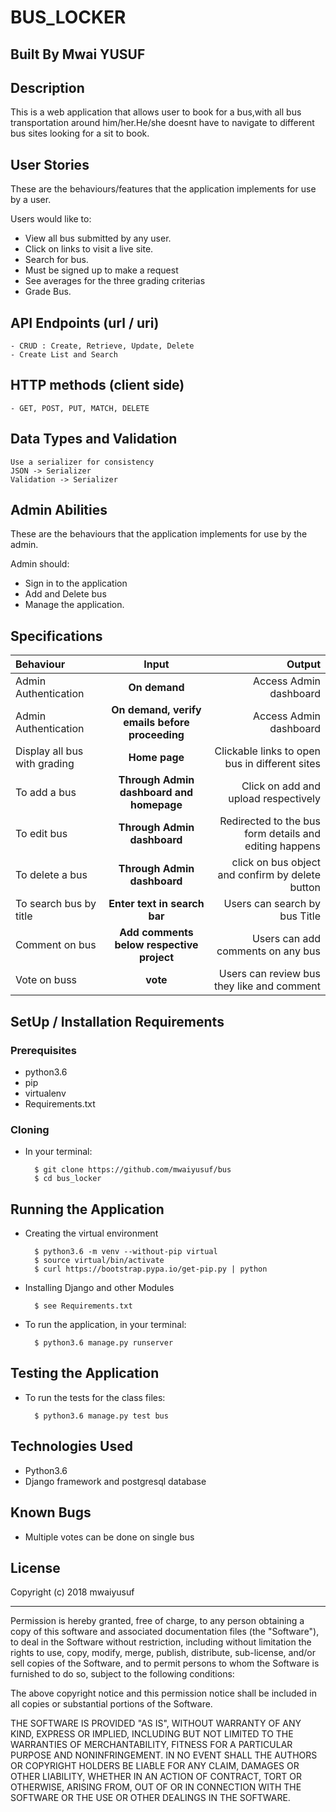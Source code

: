  #  BUS_LOCKER
 

## Built By Mwai YUSUF

## Description
This is a web application that allows  user to book for a bus,with all bus transportation around him/her.He/she doesnt have to navigate to different bus sites looking for a sit  to book.


## User Stories
These are the behaviours/features that the application implements for use by a user.

Users would like to:
* View all bus submitted by any user.
* Click on links to visit a live site.
* Search for bus.
* Must be signed up to make a request
* See averages for the three grading criterias
* Grade Bus.
## API Endpoints (url / uri)
    - CRUD : Create, Retrieve, Update, Delete 
    - Create List and Search

## HTTP methods (client side)
    - GET, POST, PUT, MATCH, DELETE    
    
## Data Types and Validation
    Use a serializer for consistency 
    JSON -> Serializer
    Validation -> Serializer
    
    

## Admin Abilities
These are the behaviours  that the application implements for use by the admin.

Admin should:
* Sign in to the application
* Add and Delete bus
* Manage the application.


## Specifications
| Behaviour | Input | Output |
| :---------------- | :---------------: | ------------------: |
| Admin Authentication | **On demand** | Access Admin dashboard |
| Admin Authentication | **On demand, verify emails before proceeding** | Access Admin dashboard |
| Display all bus with grading | **Home page** | Clickable links to open bus in different sites |
| To add a bus  | **Through Admin dashboard and homepage** | Click on add and upload respectively|
| To edit bus  | **Through Admin dashboard** | Redirected to the  bus form details and editing happens|
| To delete a bus  | **Through Admin dashboard** | click on bus object and confirm by delete button|
| To search bus by title | **Enter text in search bar** | Users can search by bus Title|
| Comment on bus | **Add comments below respective project** | Users can add comments on any bus|
| Vote on buss | **vote** | Users can review bus they like and comment|


## SetUp / Installation Requirements
### Prerequisites
* python3.6
* pip
* virtualenv
* Requirements.txt

### Cloning
* In your terminal:

        $ git clone https://github.com/mwaiyusuf/bus 
        $ cd bus_locker 

## Running the Application
* Creating the virtual environment

        $ python3.6 -m venv --without-pip virtual
        $ source virtual/bin/activate
        $ curl https://bootstrap.pypa.io/get-pip.py | python

* Installing Django and other Modules

        $ see Requirements.txt

* To run the application, in your terminal:

        $ python3.6 manage.py runserver

## Testing the Application
* To run the tests for the class files:

        $ python3.6 manage.py test bus

## Technologies Used
* Python3.6
* Django  framework and postgresql database

## Known Bugs

* Multiple votes can be done on single bus

## License

Copyright (c) 2018 mwaiyusuf

------------

Permission is hereby granted, free of charge, to any person obtaining a copy of this software and associated documentation files (the "Software"), to deal in the Software without restriction, including without limitation the rights to use, copy, modify, merge, publish, distribute, sub-license, and/or sell copies of the Software, and to permit persons to whom the Software is furnished to do so, subject to the following conditions:

The above copyright notice and this permission notice shall be included in all copies or substantial portions of the Software.

THE SOFTWARE IS PROVIDED "AS IS", WITHOUT WARRANTY OF ANY KIND, EXPRESS OR IMPLIED, INCLUDING BUT NOT LIMITED TO THE WARRANTIES OF MERCHANTABILITY, FITNESS FOR A PARTICULAR PURPOSE AND NONINFRINGEMENT. IN NO EVENT SHALL THE AUTHORS OR COPYRIGHT HOLDERS BE LIABLE FOR ANY CLAIM, DAMAGES OR OTHER LIABILITY, WHETHER IN AN ACTION OF CONTRACT, TORT OR OTHERWISE, ARISING FROM, OUT OF OR IN CONNECTION WITH THE SOFTWARE OR THE USE OR OTHER DEALINGS IN THE SOFTWARE.
